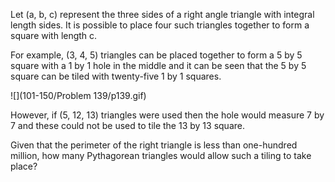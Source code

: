 Let (a, b, c) represent the three sides of a right angle triangle with integral length sides.
It is possible to place four such triangles together to form a square with length c.

For example, (3, 4, 5) triangles can be placed together to form a 5 by 5 square with
a 1 by 1 hole in the middle and it can be seen that the 5 by 5 square can be tiled with
twenty-five 1 by 1 squares.

![](101-150/Problem 139/p139.gif)

However, if (5, 12, 13) triangles were used then the hole would measure 7 by 7 and these
could not be used to tile the 13 by 13 square.

Given that the perimeter of the right triangle is less than one-hundred million, how many
Pythagorean triangles would allow such a tiling to take place?
